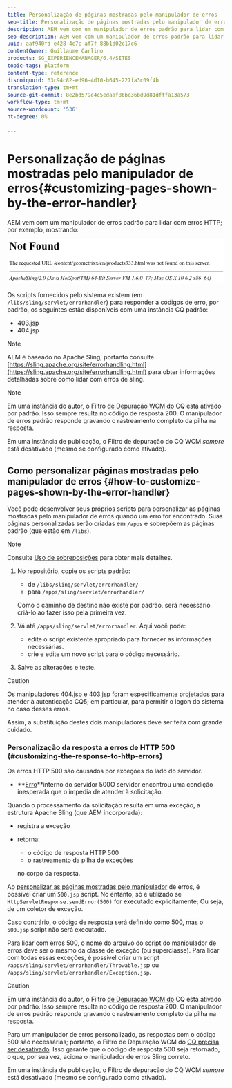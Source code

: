 ```yaml
---
title: Personalização de páginas mostradas pelo manipulador de erros
seo-title: Personalização de páginas mostradas pelo manipulador de erros
description: AEM vem com um manipulador de erros padrão para lidar com erros HTTP
seo-description: AEM vem com um manipulador de erros padrão para lidar com erros HTTP
uuid: aaf940fd-e428-4c7c-af7f-88b1d02c17c6
contentOwner: Guillaume Carlino
products: SG_EXPERIENCEMANAGER/6.4/SITES
topic-tags: platform
content-type: reference
discoiquuid: 63c94c82-ed96-4d10-b645-227fa3c09f4b
translation-type: tm+mt
source-git-commit: 8e2bd579e4c5edaaf86be36bd9d81dfffa13a573
workflow-type: tm+mt
source-wordcount: '536'
ht-degree: 0%

---
```



# Personalização de páginas mostradas pelo manipulador de erros{#customizing-pages-shown-by-the-error-handler}

AEM vem com um manipulador de erros padrão para lidar com erros HTTP; por exemplo, mostrando:

![chlimage_1-67](assets/chlimage_1-67.png)

Os scripts fornecidos pelo sistema existem (em `/libs/sling/servlet/errorhandler`) para responder a códigos de erro, por padrão, os seguintes estão disponíveis com uma instância CQ padrão:

* 403.jsp
* 404.jsp

>[!NOTE]
>
>AEM é baseado no Apache Sling, portanto consulte [https://sling.apache.org/site/errorhandling.html](https://sling.apache.org/site/errorhandling.html) para obter informações detalhadas sobre como lidar com erros de sling.

>[!NOTE]
>
>Em uma instância do autor, o Filtro [de Depuração WCM do](/help/sites-deploying/osgi-configuration-settings.md) CQ está ativado por padrão. Isso sempre resulta no código de resposta 200. O manipulador de erros padrão responde gravando o rastreamento completo da pilha na resposta.
>
>Em uma instância de publicação, o Filtro de depuração do CQ WCM *sempre* está desativado (mesmo se configurado como ativado).

## Como personalizar páginas mostradas pelo manipulador de erros {#how-to-customize-pages-shown-by-the-error-handler}

Você pode desenvolver seus próprios scripts para personalizar as páginas mostradas pelo manipulador de erros quando um erro for encontrado. Suas páginas personalizadas serão criadas em `/apps` e sobrepõem as páginas padrão (que estão em `/libs`).

>[!NOTE]
>
>Consulte [Uso de sobreposições](/help/sites-developing/overlays.md) para obter mais detalhes.

1. No repositório, copie os scripts padrão:

   * de `/libs/sling/servlet/errorhandler/`
   * para `/apps/sling/servlet/errorhandler/`

   Como o caminho de destino não existe por padrão, será necessário criá-lo ao fazer isso pela primeira vez.

1. Vá até `/apps/sling/servlet/errorhandler`. Aqui você pode:

   * edite o script existente apropriado para fornecer as informações necessárias.
   * crie e edite um novo script para o código necessário.

1. Salve as alterações e teste.

>[!CAUTION]
>
>Os manipuladores 404.jsp e 403.jsp foram especificamente projetados para atender à autenticação CQ5; em particular, para permitir o logon do sistema no caso desses erros.
>
>Assim, a substituição destes dois manipuladores deve ser feita com grande cuidado.

### Personalização da resposta a erros de HTTP 500 {#customizing-the-response-to-http-errors}

Os erros HTTP 500 são causados por exceções do lado do servidor.

* **[Erro](https://www.w3.org/Protocols/rfc2616/rfc2616-sec10.html)**interno do servidor 500O servidor encontrou uma condição inesperada que o impedia de atender à solicitação.

Quando o processamento da solicitação resulta em uma exceção, a estrutura Apache Sling (que AEM incorporada):

* registra a exceção
* retorna:

   * o código de resposta HTTP 500
   * o rastreamento da pilha de exceções

   no corpo da resposta.

Ao [personalizar as páginas mostradas pelo manipulador](#how-to-customize-pages-shown-by-the-error-handler) de erros, é possível criar um `500.jsp` script. No entanto, só é utilizado se `HttpServletResponse.sendError(500)` for executado explicitamente; Ou seja, de um coletor de exceção.

Caso contrário, o código de resposta será definido como 500, mas o `500.jsp` script não será executado.

Para lidar com erros 500, o nome do arquivo do script do manipulador de erros deve ser o mesmo da classe de exceção (ou superclasse). Para lidar com todas essas exceções, é possível criar um script `/apps/sling/servlet/errorhandler/Throwable.js`p ou `/apps/sling/servlet/errorhandler/Exception.jsp`.

>[!CAUTION]
>
>Em uma instância do autor, o Filtro [de Depuração WCM do](/help/sites-deploying/osgi-configuration-settings.md) CQ está ativado por padrão. Isso sempre resulta no código de resposta 200. O manipulador de erros padrão responde gravando o rastreamento completo da pilha na resposta.
>
>Para um manipulador de erros personalizado, as respostas com o código 500 são necessárias; portanto, o Filtro de Depuração WCM do [CQ precisa ser desativado](/help/sites-deploying/osgi-configuration-settings.md). Isso garante que o código de resposta 500 seja retornado, o que, por sua vez, aciona o manipulador de erros Sling correto.
>
>Em uma instância de publicação, o Filtro de depuração do CQ WCM *sempre* está desativado (mesmo se configurado como ativado).

